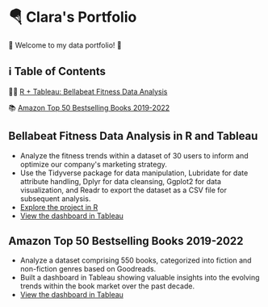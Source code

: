# 🪂 Clara's Portfolio
🔆 Welcome to my data portfolio! 🔆

## ℹ️ Table of Contents

🏃‍♀️ [R + Tableau: Bellabeat Fitness Data Analysis](https://github.com/bachbaongan/Portfolio_Data/edit/main/README.md#bellabeat-fitness-data-analysis-in-r-and-tableau)

📚 [Amazon Top 50 Bestselling Books 2019-2022](https://github.com/bachbaongan/Portfolio_Data/edit/main/README.md#amazon-top-50-bestselling-books-2019-2022)


## Bellabeat Fitness Data Analysis in R and Tableau
  * Analyze the fitness trends within a dataset of 30 users to inform and optimize our company's marketing strategy.
  * Use the Tidyverse package for data manipulation, Lubridate for date attribute handling, Dplyr for data cleansing, Ggplot2 for data visualization, and Readr to export the dataset as a CSV file for subsequent analysis.
  * [Explore the project in R](https://github.com/bachbaongan/Google_Data_Analytics_Bellabeat_Casestudy)
  * [View the dashboard in Tableau](https://public.tableau.com/app/profile/clara.bach/viz/BellabeatCaseStudy_16964524098930/Dashboard1)

## Amazon Top 50 Bestselling Books 2019-2022
  * Analyze a dataset comprising 550 books, categorized into fiction and non-fiction genres based on Goodreads.
  * Built a dashboard in Tableau showing valuable insights into the evolving trends within the book market over the past decade.
  * [View the dashboard in Tableau](https://public.tableau.com/app/profile/clara.bach/viz/AmazonTop50Bestsellingbooks2009-2022/Dashboard1)
